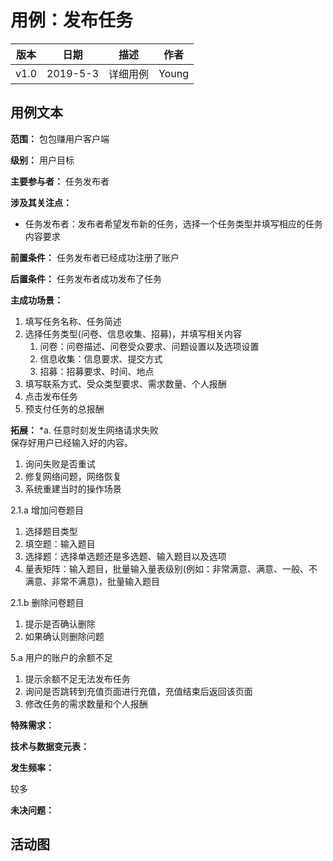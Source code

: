 # 用例：发布任务
| 版本 |   日期    | 描述 |  作者   |
| :--: | :-------: | :--: | :-----: |
| v1.0 | 2019-5-3 | 详细用例 | Young |
## 用例文本

**范围：** 包包赚用户客户端

**级别：** 用户目标

**主要参与者：** 任务发布者

**涉及其关注点：**

- 任务发布者：发布者希望发布新的任务，选择一个任务类型并填写相应的任务内容要求

**前置条件：**
任务发布者已经成功注册了账户

**后置条件：**
任务发布者成功发布了任务

**主成功场景：**
1. 填写任务名称、任务简述
2. 选择任务类型(问卷、信息收集、招募)，并填写相关内容
   1. 问卷：问卷描述、问卷受众要求、问题设置以及选项设置
   2. 信息收集：信息要求、提交方式
   3. 招募：招募要求、时间、地点
3. 填写联系方式、受众类型要求、需求数量、个人报酬
4. 点击发布任务
5. 预支付任务的总报酬

**拓展：**
*a. 任意时刻发生网络请求失败  
保存好用户已经输入好的内容。
  1. 询问失败是否重试
  2. 修复网络问题，网络恢复
  3. 系统重建当时的操作场景

2.1.a 增加问卷题目
   1. 选择题目类型
   2. 填空题：输入题目
   3. 选择题：选择单选题还是多选题、输入题目以及选项
   4. 量表矩阵：输入题目，批量输入量表级别(例如：非常满意、满意、一般、不满意、非常不满意)，批量输入题目

2.1.b 删除问卷题目
   1. 提示是否确认删除
   2. 如果确认则删除问题

5.a 用户的账户的余额不足
   1. 提示余额不足无法发布任务
   2. 询问是否跳转到充值页面进行充值，充值结束后返回该页面
   3. 修改任务的需求数量和个人报酬


**特殊需求：**

**技术与数据变元表：**

**发生频率：**

较多

**未决问题：**

## 活动图